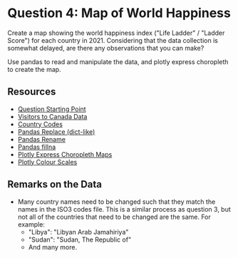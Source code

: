 # Question 4: Map of World Happiness

Create a map showing the world happiness index ("Life Ladder" / "Ladder Score") for each country in 2021. Considering that the data collection is somewhat delayed, are there any observations that you can make?

Use pandas to read and manipulate the data, and plotly express choropleth to create the map.

## Resources

- [Question Starting Point](canada_visitors_map.py)
- [Visitors to Canada Data](../../data/Canada_visitors.csv)
- [Country Codes](../../data/countries_codes.csv)
- [Pandas Replace (dict-like)](https://pandas.pydata.org/docs/reference/api/pandas.DataFrame.replace.html)
- [Pandas Rename](https://pandas.pydata.org/docs/reference/api/pandas.DataFrame.rename.html)
- [Pandas fillna](https://pandas.pydata.org/docs/reference/api/pandas.DataFrame.fillna.html)
- [Plotly Express Choropleth Maps](https://plotly.com/python/choropleth-maps/)
- [Plotly Colour Scales](https://plotly.com/python/builtin-colorscales/)

## Remarks on the Data

- Many country names need to be changed such that they match the names in the ISO3 codes file. This is a similar process as question 3, but not all of the countries that need to be changed are the same. For example:
  - "Libya": "Libyan Arab Jamahiriya"
  - "Sudan": "Sudan, The Republic of"
  - And many more.
